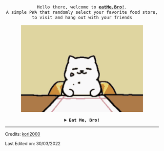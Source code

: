 <p align="center">
  <br>
  <samp>
    Hello there, welcome to <b><a rel="nofollow noopener noreferrer" target="_blank" href="https://emb.rip">eatMe,Bro!</a></b>.
    <br>A simple PWA that randomly select your favorite food store, to visit and hang out with your friends<br><br>

</samp>

  <img src="https://github.com/eat-me-bro/about/raw/main/src/img/cat_fat.gif" width="400"/>

</p>


<details align="center">

<summary> <b> <samp> Eat Me, Bro! </samp></b></summary>
<samp>
 <b><h2 style="color: #fc6203">EAT ME, &nbsp; B R O !</h2> </b>

<img src="https://github.com/eat-me-bro/about/raw/main/src/img/watermelon.gif" width="400"/>

Current State: ...

<p align="center">
  <a rel="nofollow noopener noreferrer" target="_blank" href="https://www.linkedin.com/in/koraltan-kaynak/">
  <img src="https://github.com/eat-me-bro/about/raw/main/src/img/linkedin.png" width="30px" alt="LinkedIn"></a>
  &nbsp; 
  &nbsp;
  <a rel="nofollow noopener noreferrer" target="_blank" href="https://twitter.com/KoraltanKaynakv">
  <img src="https://github.com/eat-me-bro/about/raw/main/src/img/twitter.png" width="30px" alt="Twitter"></a>
  &nbsp; 
  &nbsp;
  <a rel="nofollow noopener noreferrer" target="_blank" href="https://www.youtube.com/channel/UCbBb1mcQ3nG-5B5Md5wJXzw">
  <img src="https://github.com/eat-me-bro/about/raw/main/src/img/youtube.png" width="30px" alt="YouTube"></a>
</p> 


</samp>
</details>

----
Credits: [kori2000](https://github.com/kori2000)

Last Edited on: 30/03/2022
